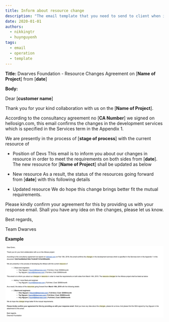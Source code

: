 ```yaml
---
title: Inform about resource change
description: "The email template that you need to send to client when it's near holiday to announce about the resource changes."
date: 2020-01-01
authors:
  - nikkingtr
  - huynguyenh
tags:
  - email
  - operation
  - template
---
```


**Title:** Dwarves Foundation - Resource Changes Agreement on [**Name of Project**] from [**date**]

**Body:**

Dear [**customer name**]

Thank you for your kind collaboration with us on the [**Name of Project**].

According to the consultancy agreement no [**CA Number**] we signed on hellosign.com, this email confirms the changes in the development services which is specified in the Services term in the Appendix 1.

We are presently in the process of [**stage of process**] with the current resource of

- Position of Devs
  This email is to inform you about our changes in resource in order to meet the requirements on both sides from [**date**]. The new resource for [**Name of Project**] shall be updated as below

- New resource
  As a result, the status of the resources going forward from [**date**] with this following details

- Updated resource
  We do hope this change brings better fit the mutual requirements.

Please kindly confirm your agreement for this by providing us with your response email. Shall you have any idea on the changes, please let us know.

Best regards,

Team Dwarves

**Example**

![](assets/information-about-resource-change_template-resource-change.webp)
